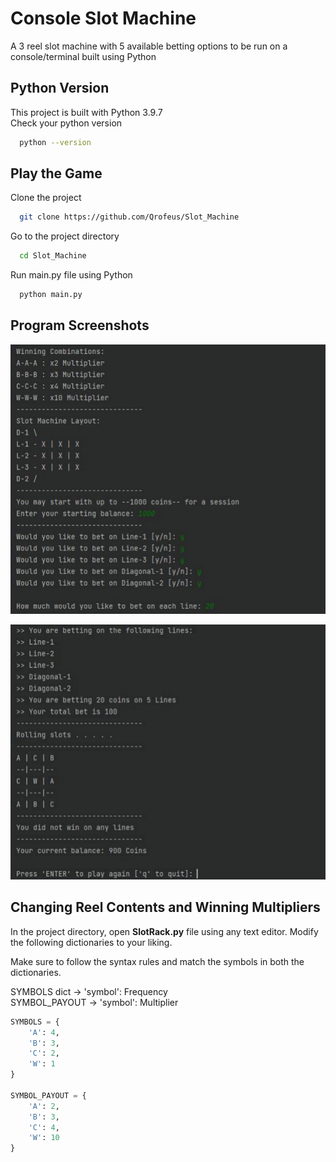 
# Console Slot Machine

A 3 reel slot machine with 5 available betting options to be run on a console/terminal built using Python

## Python Version

This project is built with Python 3.9.7\
Check your python version
```bash
  python --version
```

## Play the Game

Clone the project

```bash
  git clone https://github.com/Qrofeus/Slot_Machine
```

Go to the project directory

```bash
  cd Slot_Machine
```

Run main.py file using Python

```bash
  python main.py
```

## Program Screenshots

![](/img/Slot_Machine_demo_01.JPG)

![](/img/Slot_Machine_demo_02.JPG)

## Changing Reel Contents and Winning Multipliers

In the project directory, open **SlotRack.py** file using any text editor. 
Modify the following dictionaries to your liking.

Make sure to follow the syntax rules and match the symbols in both the dictionaries.

SYMBOLS dict -> 'symbol': Frequency  
SYMBOL_PAYOUT -> 'symbol': Multiplier
```python
SYMBOLS = {
    'A': 4,
    'B': 3,
    'C': 2,
    'W': 1
}

SYMBOL_PAYOUT = {
    'A': 2,
    'B': 3,
    'C': 4,
    'W': 10
}
```